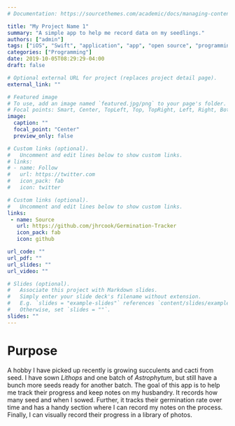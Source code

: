 ```yaml
---
# Documentation: https://sourcethemes.com/academic/docs/managing-content/

title: "My Project Name 1"
summary: "A simple app to help me record data on my seedlings."
authors: ["admin"]
tags: ["iOS", "Swift", "application", "app", "open source", "programming"]
categories: ["Programming"]
date: 2019-10-05T08:29:29-04:00
draft: false

# Optional external URL for project (replaces project detail page).
external_link: ""

# Featured image
# To use, add an image named `featured.jpg/png` to your page's folder.
# Focal points: Smart, Center, TopLeft, Top, TopRight, Left, Right, BottomLeft, Bottom, BottomRight.
image:
  caption: ""
  focal_point: "Center"
  preview_only: false

# Custom links (optional).
#   Uncomment and edit lines below to show custom links.
# links:
# - name: Follow
#   url: https://twitter.com
#   icon_pack: fab
#   icon: twitter

# Custom links (optional).
#   Uncomment and edit lines below to show custom links.
links:
 - name: Source
   url: https://github.com/jhrcook/Germination-Tracker
   icon_pack: fab
   icon: github

url_code: ""
url_pdf: ""
url_slides: ""
url_video: ""

# Slides (optional).
#   Associate this project with Markdown slides.
#   Simply enter your slide deck's filename without extension.
#   E.g. `slides = "example-slides"` references `content/slides/example-slides.md`.
#   Otherwise, set `slides = ""`.
slides: ""
---
```



# Purpose

A hobby I have picked up recently is growing succulents and cacti from seed.
I have sown *Lithops* and one batch of *Astrophytum*, but still have a bunch more seeds ready for another batch.
The goal of this app is to help me track their progress and keep notes on my husbandry.
It records how many seed and when I sowed.
Further, it tracks their germination rate over time and has a handy section where I can record my notes on the process.
Finally, I can visually record their progress in a library of photos.

